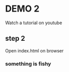 # DEMO 2

Watch a tutorial on youtube

## step 2

Open index.html on browser

### something is fishy
